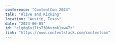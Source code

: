 ```yaml
---
conference: "ContentCon 2024"
talk: "Alive and Kicking"
location: "Austin, Texas"
date: "2024-06-05"
id: "clqdq6ui7ts730bvzmk1xw47t"
link: "https://www.contentstack.com/contentcon"
---
```


